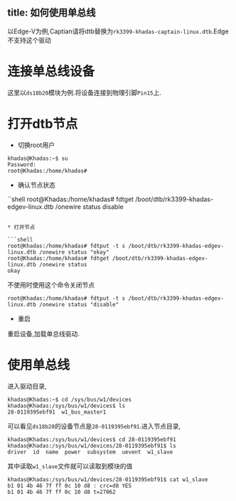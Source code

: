 title: 如何使用单总线
---

以Edge-V为例,Captian请将dtb替换为`rk3399-khadas-captain-linux.dtb`.Edge不支持这个驱动

# 连接单总线设备

这里以`ds18b20`模块为例.将设备连接到物理引脚`Pin15`上.

# 打开dtb节点

* 切换root用户

```shell
khadas@Khadas:~$ su
Password:
root@Khadas:/home/khadas#
```


* 确认节点状态

``shell
root@Khadas:/home/khadas# fdtget /boot/dtb/rk3399-khadas-edgev-linux.dtb /onewire status
disable
```

* 打开节点

```shell
root@Khadas:/home/khadas# fdtput -t s /boot/dtb/rk3399-khadas-edgev-linux.dtb /onewire status "okay"
root@Khadas:/home/khadas# fdtget /boot/dtb/rk3399-khadas-edgev-linux.dtb /onewire status
okay
```

不使用时使用这个命令关闭节点

```shell
root@Khadas:/home/khadas# fdtput -t s /boot/dtb/rk3399-khadas-edgev-linux.dtb /onewire status "disable"
```

* 重启

重启设备,加载单总线驱动.

# 使用单总线

进入驱动目录,

```shell
khadas@Khadas:~$ cd /sys/bus/w1/devices
khadas@Khadas:/sys/bus/w1/devices$ ls
28-0119395ebf91  w1_bus_master1
```
可以看见`ds18b20`的设备节点是`28-0119395ebf91`.进入节点目录,

```shell
khadas@Khadas:/sys/bus/w1/devices$ cd 28-0119395ebf91
khadas@Khadas:/sys/bus/w1/devices/28-0119395ebf91$ ls
driver  id  name  power  subsystem  uevent  w1_slave
```

其中读取`w1_slave`文件就可以读取到模块的值

```shell
khadas@Khadas:/sys/bus/w1/devices/28-0119395ebf91$ cat w1_slave 
b1 01 4b 46 7f ff 0c 10 d8 : crc=d8 YES
b1 01 4b 46 7f ff 0c 10 d8 t=27062
```

